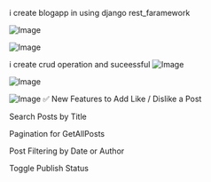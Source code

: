i create blogapp in using django rest_faramework

![Image](https://github.com/user-attachments/assets/d7ed9b96-3e52-45f9-b0ce-fc21d90f86ff)

![Image](https://github.com/user-attachments/assets/0ac30322-1688-4f79-a68d-e55d15fd2d92)

i create crud operation and suceessful
![Image](https://github.com/user-attachments/assets/9416c1e7-53ce-4c17-b32f-e2ab695c9143)


![Image](https://github.com/user-attachments/assets/1e5e6c2d-0c73-4b7f-9516-e1372b3818d1)

![Image](https://github.com/user-attachments/assets/caf05ae7-05c1-4a45-8882-ed82cb21e701)
✅ New Features to Add
Like / Dislike a Post

Search Posts by Title

Pagination for GetAllPosts

Post Filtering by Date or Author

Toggle Publish Status


